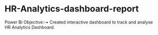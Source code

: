 # HR-Analytics-dashboard-report
Power Bi 
Objective:-•	Created interactive dashboard to track
            and analyse HR Analytics Dashboard.
